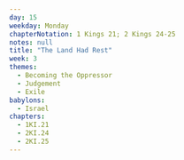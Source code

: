 ```yaml
---
day: 15
weekday: Monday
chapterNotation: 1 Kings 21; 2 Kings 24-25
notes: null
title: "The Land Had Rest"
week: 3
themes:
  - Becoming the Oppressor
  - Judgement
  - Exile
babylons:
  - Israel
chapters:
  - 1KI.21
  - 2KI.24
  - 2KI.25
---
```

